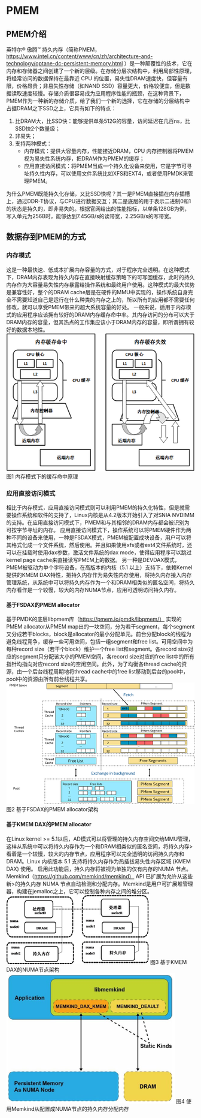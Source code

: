 # PMEM
## PMEM介绍
英特尔® 傲腾™ 持久内存（简称PMEM，https://www.intel.cn/content/www/cn/zh/architecture-and-technology/optane-dc-persistent-memory.html ）是一种颠覆性的技术，它在内存和存储器之间创建了一个新的层级。在存储分层次结构中，利用局部性原理，将经常访问的数据保持在最靠近 CPU 的位置，易失性DRAM速度快，但容量有限，价格昂贵；非易失性存储（如NAND SSD）容量更大，价格较便宜，但是数据读取速度较慢。存储介质很容易成为应用程序性能的瓶颈，在这种背景下，PMEM作为一种新的存储介质，给了我们一个新的选择，它在存储的分层结构中占据DRAM之下SSD之上，它具有如下的特点：
1. 比DRAM大，比SSD快：能够提供单条512G的容量，访问延迟在几百ns，比SSD快2个数量级；
2. 非易失；
3. 支持两种模式：
   - 内存模式：提供大容量内存，性能接近DRAM，CPU 内存控制器将PMEM视为易失性系统内存，把DRAM作为PMEM的缓存；
   - 应用直接访问模式：将PMEM当成一个持久化设备来使用，它是字节可寻址持久性内存，可以使用文件系统比如XFS和EXT4，或者使用PMDK来管理PMEM。
   
为什么PMEM既能持久化存储，又比SSD快呢？其一是PMEM直接插在内存插槽上，通过DDR-T协议，与CPU进行数据交互；其二是底层的用于表示二进制0和1的状态是持久的，即非易失的。根据官网给出的性能指标，以单条128GB为例，写入单元为256B时，能够达到7.45GB/s的读带宽，2.25GB/s的写带宽。

## 数据存到PMEM的方式
### 内存模式
这是一种最快速、低成本扩展内存容量的方式，对于程序完全透明。在这种模式下，DRAM内存表现为持久内存在直接映射缓存策略下的可写回缓存，此时的持久内存作为大容量易失性内存暴露给操作系统和最终用户使用。这种模式的最大优势是兼容性好，整个的DRAM cache层是在硬件的MMU中实现的，操作系统自身完全不需要知道自己是运行在什么种类的内存之上的，所以所有的应用都不需要任何修改，就可以享受PMEM带来的超大系统容量的好处。
一般来说，适用于内存模式的应用程序应该拥有较好的DRAM内存缓存命中率。其内存访问的分布可以大于DRAM内存的容量，但其热点的工作集应该小于DRAM内存的容量，即所谓拥有较好的数据本地性。
![memory_mode.png](PMEM/memory_mode.png)
图1  内存模式下的缓存命中原理
### 应用直接访问模式
相比于内存模式，应用直接访问模式则可以利用PMEM的持久化特性，但是就需要操作系统和软件的支持了，Linux内核是从4.2版本开始引入了对SNIA NVDIMM的支持。在应用直接访问模式下，PMEM和与其相邻的DRAM内存都会被识别为可按字节寻址的内存。
应用直接访问模式下，操作系统可以将PMEM硬件作为两种不同的设备来使用，一种是FSDAX模式，PMEM被配置成块设备，用户可以将其格式化成一个文件系统，然后使用。并且如果使用xfs或者ext4文件系统时，还可以在挂载时使用dax参数，激活文件系统的dax mode，使得应用程序可以跳过kernel page cache来直接读写PMEM上的数据。
另一种是DEVDAX模式，PMEM被驱动为单个字符设备，在高版本的内核（5.1 以上）支持下，依赖Kernel提供的KMEM DAX特性，把持久内存作为易失性内存使用，将持久内存接入内存管理系统，从系统中可以将持久内存作为一个和DRAM相类似的匿名空间，将持久内存看作是一个较慢，较大的内存NUMA节点，应用可透明访问持久内存。
#### 基于FSDAX的PMEM allocator
基于PMDK的底层libpmem库（https://pmem.io/pmdk/libpmem/） 实现的PMEM allocator从PMEM map出的一块空间，分为若干segment，每个segment又分成若干blocks，block是allocator的最小分配单元。前台分配block的线程为避免线程竞争，缓存一些可用空间，包括一组segment和free list。可用空间中为每种record size（若干个block）维护一个free list和segment。各record size对应的segment只分配该大小的PMEM空间，各record size对应的free list中的所有指针均指向对应record size的空闲空间。此外，为了均衡各thread cache的资源，由一个后台线程周期地将thread cache中的free list移动到后台的pool中，pool中的资源由所有前台线程共享。
![fsdax_allocator.png](PMEM/fsdax_allocator.png)
图2  基于FSDAX的PMEM allocator架构
#### 基于KMEM DAX的PMEM allocator
在Linux kernel >= 5.1以后，AD模式可以将管理的持久内存空间交给MMU管理，这样从系统中可以将持久内存作为一个和DRAM相类似的匿名空间，将持久内存>看着是一个较慢，较大的内存节点，应用程序可以完全透明的访问持久内存和DRAM。Linux 内核版本 5.1 支持将持久内存作为热插拔易失性内存区域 (KMEM DAX) 使用。 启用此功能后，持久内存将被视为单独的仅有内存的NUMA 节点。Memkind（https://github.com/memkind/memkind） API 已扩展为允许从这些新>的持久内存 NUMA 节点自动检测和分配内存。Memkind是用户可扩展堆管理器，构建在jemalloc之上，它可以控制各种内存之间的堆分区。
![kmemdax.png](PMEM/kmemdax.png)
图3  基于KMEM DAX的NUMA节点架构
![memkind.png](PMEM/memkind.png)
图4  使用Memkind从配置成NUMA节点的持久内存分配内存